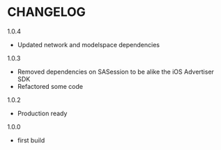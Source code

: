 CHANGELOG
=========

1.0.4
 - Updated network and modelspace dependencies

1.0.3
 - Removed dependencies on SASession to be alike the iOS Advertiser SDK
 - Refactored some code

1.0.2
 - Production ready

1.0.0
 - first build
